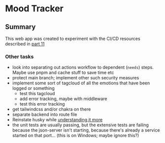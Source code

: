 # Mood Tracker

## Summary

This web app was created to experiment with the CI/CD resources described in [part 11](https://fullstackopen.com/en/part11)

### Other tasks

- look into separating out actions workflow to dependent (`needs`) steps. Maybe use pnpm and cache stuff to save time etc
- protect main branch; implement other such security measures
- implement some sort of tagcloud of all the emotions that have been logged or something
  - test this tagcloud
  - add error tracking, maybe with middleware
  - test this error tracking
- get tailwindcss and/or chakra on there
- separate backend into route file
- Reinstate husky while [understanding it more](https://typicode.github.io/husky/get-started.html)
- the unit tests are usually passing, but the extensive tests are failing because the json-server isn't starting, because there's already a service started on that port... (this is on Windows; maybe ignore this?)
